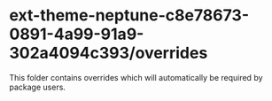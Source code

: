 # ext-theme-neptune-c8e78673-0891-4a99-91a9-302a4094c393/overrides

This folder contains overrides which will automatically be required by package users.
